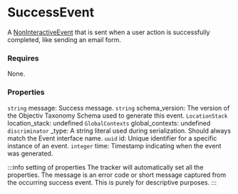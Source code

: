 # SuccessEvent

A [NonInteractiveEvent](/taxonomy/reference/events/NonInteractiveEvent.md) that is sent when a user action is successfully completed, like sending an email form.

### Requires

None.

### Properties
`string` message: Success message.
`string` schema_version: The version of the Objectiv Taxonomy Schema used to generate this event.
`LocationStack` location_stack: undefined
`GlobalContexts` global_contexts: undefined
`discriminator` _type: A string literal used during serialization. Should always match the Event interface name.
`uuid` id: Unique identifier for a specific instance of an event.
`integer` time: Timestamp indicating when the event was generated.

:::info setting of properties
The tracker will automatically set all the properties. The message is an error code or short message captured from the occurring success event. This is purely for descriptive purposes.
:::
